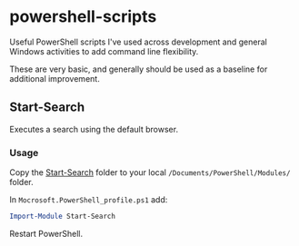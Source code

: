 # powershell-scripts

Useful PowerShell scripts I've used across development and general Windows activities to add command line flexibility.

These are very basic, and generally should be used as a baseline for additional improvement.

## Start-Search

Executes a search using the default browser.

### Usage

Copy the [Start-Search](./Modules/Start-Search/) folder to your local `/Documents/PowerShell/Modules/` folder.

In `Mocrosoft.PowerShell_profile.ps1` add:

```powershell
Import-Module Start-Search
```

Restart PowerShell.
